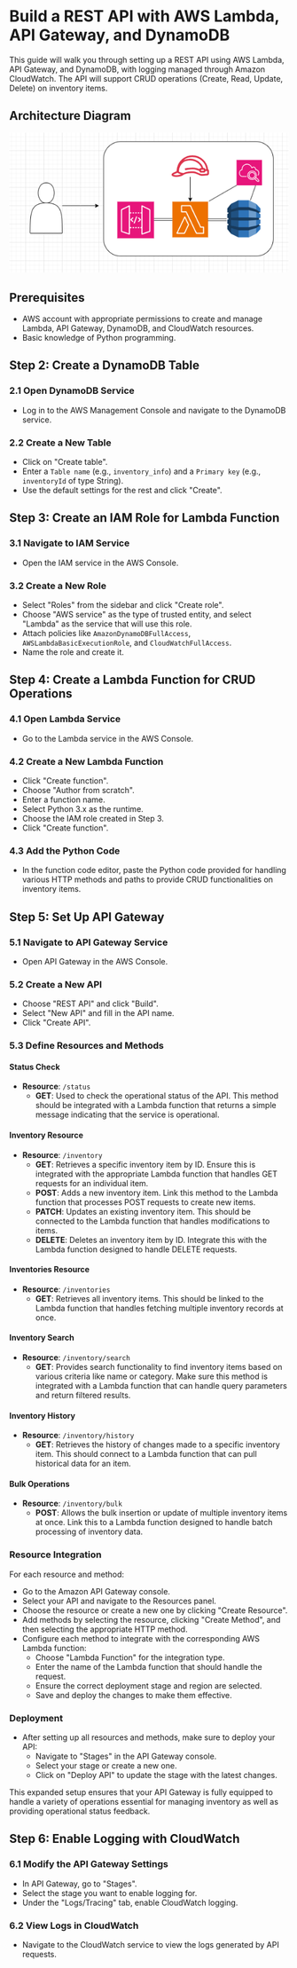 # Build a REST API with AWS Lambda, API Gateway, and DynamoDB

This guide will walk you through setting up a REST API using AWS Lambda, API Gateway, and DynamoDB, with logging managed through Amazon CloudWatch. The API will support CRUD operations (Create, Read, Update, Delete) on inventory items.

## Architecture Diagram
![Architecture Diagram](../images/dynamoFlux_api.png)

## Prerequisites
- AWS account with appropriate permissions to create and manage Lambda, API Gateway, DynamoDB, and CloudWatch resources.
- Basic knowledge of Python programming.

## Step 2: Create a DynamoDB Table

### 2.1 Open DynamoDB Service
- Log in to the AWS Management Console and navigate to the DynamoDB service.

### 2.2 Create a New Table
- Click on "Create table".
- Enter a `Table name` (e.g., `inventory_info`) and a `Primary key` (e.g., `inventoryId` of type String).
- Use the default settings for the rest and click "Create".

## Step 3: Create an IAM Role for Lambda Function

### 3.1 Navigate to IAM Service
- Open the IAM service in the AWS Console.

### 3.2 Create a New Role
- Select "Roles" from the sidebar and click "Create role".
- Choose "AWS service" as the type of trusted entity, and select "Lambda" as the service that will use this role.
- Attach policies like `AmazonDynamoDBFullAccess`, `AWSLambdaBasicExecutionRole`, and `CloudWatchFullAccess`.
- Name the role and create it.

## Step 4: Create a Lambda Function for CRUD Operations

### 4.1 Open Lambda Service
- Go to the Lambda service in the AWS Console.

### 4.2 Create a New Lambda Function
- Click "Create function".
- Choose "Author from scratch".
- Enter a function name.
- Select Python 3.x as the runtime.
- Choose the IAM role created in Step 3.
- Click "Create function".

### 4.3 Add the Python Code
- In the function code editor, paste the Python code provided for handling various HTTP methods and paths to provide CRUD functionalities on inventory items.

## Step 5: Set Up API Gateway

### 5.1 Navigate to API Gateway Service
- Open API Gateway in the AWS Console.

### 5.2 Create a New API
- Choose "REST API" and click "Build".
- Select "New API" and fill in the API name.
- Click "Create API".

### 5.3 Define Resources and Methods

#### Status Check
- **Resource**: `/status`
  - **GET**: Used to check the operational status of the API. This method should be integrated with a Lambda function that returns a simple message indicating that the service is operational.

#### Inventory Resource
- **Resource**: `/inventory`
  - **GET**: Retrieves a specific inventory item by ID. Ensure this is integrated with the appropriate Lambda function that handles GET requests for an individual item.
  - **POST**: Adds a new inventory item. Link this method to the Lambda function that processes POST requests to create new items.
  - **PATCH**: Updates an existing inventory item. This should be connected to the Lambda function that handles modifications to items.
  - **DELETE**: Deletes an inventory item by ID. Integrate this with the Lambda function designed to handle DELETE requests.

#### Inventories Resource
- **Resource**: `/inventories`
  - **GET**: Retrieves all inventory items. This should be linked to the Lambda function that handles fetching multiple inventory records at once.

#### Inventory Search
- **Resource**: `/inventory/search`
  - **GET**: Provides search functionality to find inventory items based on various criteria like name or category. Make sure this method is integrated with a Lambda function that can handle query parameters and return filtered results.

#### Inventory History
- **Resource**: `/inventory/history`
  - **GET**: Retrieves the history of changes made to a specific inventory item. This should connect to a Lambda function that can pull historical data for an item.

#### Bulk Operations
- **Resource**: `/inventory/bulk`
  - **POST**: Allows the bulk insertion or update of multiple inventory items at once. Link this to a Lambda function designed to handle batch processing of inventory data.

### Resource Integration
For each resource and method:
- Go to the Amazon API Gateway console.
- Select your API and navigate to the Resources panel.
- Choose the resource or create a new one by clicking "Create Resource".
- Add methods by selecting the resource, clicking "Create Method", and then selecting the appropriate HTTP method.
- Configure each method to integrate with the corresponding AWS Lambda function:
  - Choose "Lambda Function" for the integration type.
  - Enter the name of the Lambda function that should handle the request.
  - Ensure the correct deployment stage and region are selected.
  - Save and deploy the changes to make them effective.

### Deployment
- After setting up all resources and methods, make sure to deploy your API:
  - Navigate to "Stages" in the API Gateway console.
  - Select your stage or create a new one.
  - Click on "Deploy API" to update the stage with the latest changes.

This expanded setup ensures that your API Gateway is fully equipped to handle a variety of operations essential for managing inventory as well as providing operational status feedback.

## Step 6: Enable Logging with CloudWatch

### 6.1 Modify the API Gateway Settings
- In API Gateway, go to "Stages".
- Select the stage you want to enable logging for.
- Under the "Logs/Tracing" tab, enable CloudWatch logging.

### 6.2 View Logs in CloudWatch
- Navigate to the CloudWatch service to view the logs generated by API requests.
